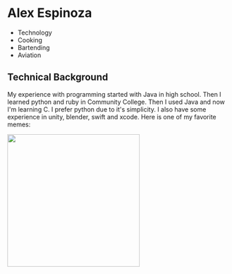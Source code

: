 # Alex Espinoza
  * Technology
  * Cooking
  * Bartending
  * Aviation
## Technical Background
My experience with programming started with Java in high school. Then I learned python and ruby in Community College. Then I used Java and now I'm learning C. I prefer python due to it's simplicity. I also have some experience in unity, blender, swift and xcode.
Here is one of my favorite memes:

<img src="http://images7.memedroid.com/images/UPLOADED892/5f9547fe94859.jpeg" width ="300" height ="300">
